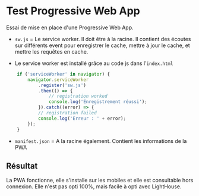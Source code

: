 # Test Progressive Web App

Essai de mise en place d'une Progressive Web App.

- `sw.js` = Le service worker. Il doit être à la racine. Il contient des écoutes sur différents event pour enregistrer le cache, mettre à jour le cache, et mettre les requêtes en cache.

- Le service worker est installé grâce au code js dans l'`index.html` 
```javascript
    if ('serviceWorker' in navigator) {
        navigator.serviceWorker
            .register('sw.js')
            .then(() => {
                // registration worked
                console.log('Enregistrement réussi');
            }).catch((error) => {
            // registration failed
            console.log('Erreur : ' + error);
        });
    }
```

- `manifest.json` = A la racine également. Contient les informations de la PWA

## Résultat

La PWA fonctionne, elle s'installe sur les mobiles et elle est consultable hors connexion. Elle n'est pas opti 100%, mais facile à opti avec LightHouse.